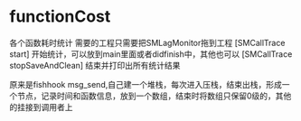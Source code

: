 # functionCost
各个函数耗时统计
需要的工程只需要把SMLagMonitor拖到工程
[SMCallTrace start] 开始统计，可以放到main里面或者didfinish中，其他也可以
[SMCallTrace stopSaveAndClean] 结束并打印出所有统计结果

原来是fishhook msg_send,自己建一个堆栈，每次进入压栈，结束出栈，形成一个节点，记录时间和函数信息，放到一个数组，结束时将数组只保留0级的，其他的挂接到调用者上
